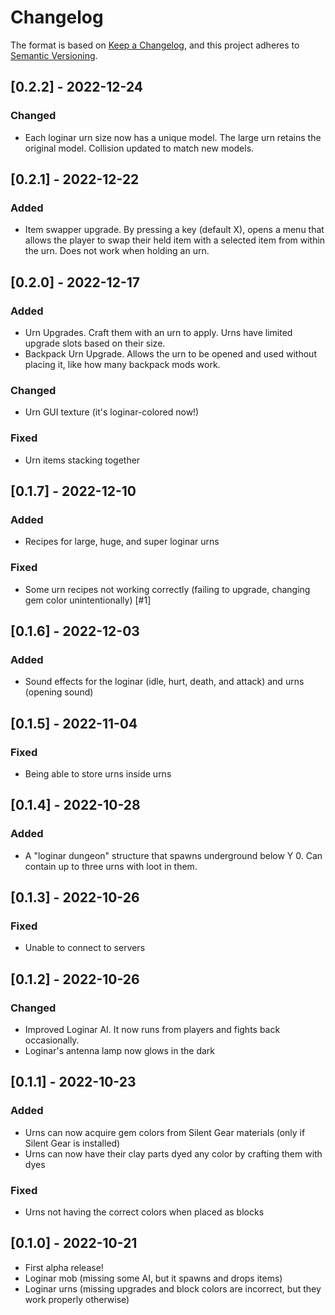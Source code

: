 # Changelog

The format is based on [Keep a Changelog](https://keepachangelog.com/en/1.0.0/),
and this project adheres to [Semantic Versioning](https://semver.org/spec/v2.0.0.html).

## [0.2.2] - 2022-12-24
### Changed
- Each loginar urn size now has a unique model. The large urn retains the original model. Collision updated to match new models.

## [0.2.1] - 2022-12-22
### Added
- Item swapper upgrade. By pressing a key (default X), opens a menu that allows the player to swap their held item with a selected item from within the urn. Does not work when holding an urn.

## [0.2.0] - 2022-12-17
### Added
- Urn Upgrades. Craft them with an urn to apply. Urns have limited upgrade slots based on their size.
- Backpack Urn Upgrade. Allows the urn to be opened and used without placing it, like how many backpack mods work.
### Changed
- Urn GUI texture (it's loginar-colored now!)
### Fixed
- Urn items stacking together

## [0.1.7] - 2022-12-10
### Added
- Recipes for large, huge, and super loginar urns
### Fixed
- Some urn recipes not working correctly (failing to upgrade, changing gem color unintentionally) [#1]

## [0.1.6] - 2022-12-03
### Added
- Sound effects for the loginar (idle, hurt, death, and attack) and urns (opening sound)

## [0.1.5] - 2022-11-04
### Fixed
- Being able to store urns inside urns

## [0.1.4] - 2022-10-28
### Added
- A "loginar dungeon" structure that spawns underground below Y 0. Can contain up to three urns with loot in them.

## [0.1.3] - 2022-10-26
### Fixed
- Unable to connect to servers

## [0.1.2] - 2022-10-26
### Changed
- Improved Loginar AI. It now runs from players and fights back occasionally.
- Loginar's antenna lamp now glows in the dark

## [0.1.1] - 2022-10-23
### Added
- Urns can now acquire gem colors from Silent Gear materials (only if Silent Gear is installed)
- Urns can now have their clay parts dyed any color by crafting them with dyes
### Fixed
- Urns not having the correct colors when placed as blocks

## [0.1.0] - 2022-10-21
- First alpha release!
- Loginar mob (missing some AI, but it spawns and drops items)
- Loginar urns (missing upgrades and block colors are incorrect, but they work properly otherwise)
